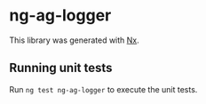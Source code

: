 # ng-ag-logger

This library was generated with [Nx](https://nx.dev).

## Running unit tests

Run `ng test ng-ag-logger` to execute the unit tests.
